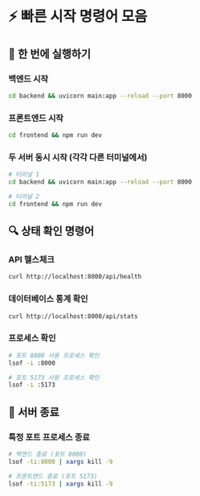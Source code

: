 # ⚡ 빠른 시작 명령어 모음

## 🎯 한 번에 실행하기

### 백엔드 시작
```bash
cd backend && uvicorn main:app --reload --port 8000
```

### 프론트엔드 시작  
```bash
cd frontend && npm run dev
```

### 두 서버 동시 시작 (각각 다른 터미널에서)
```bash
# 터미널 1
cd backend && uvicorn main:app --reload --port 8000

# 터미널 2  
cd frontend && npm run dev
```

## 🔍 상태 확인 명령어

### API 헬스체크
```bash
curl http://localhost:8000/api/health
```

### 데이터베이스 통계 확인
```bash
curl http://localhost:8000/api/stats
```

### 프로세스 확인
```bash
# 포트 8000 사용 프로세스 확인
lsof -i :8000

# 포트 5173 사용 프로세스 확인  
lsof -i :5173
```

## 🛑 서버 종료

### 특정 포트 프로세스 종료
```bash
# 백엔드 종료 (포트 8000)
lsof -ti:8000 | xargs kill -9

# 프론트엔드 종료 (포트 5173)
lsof -ti:5173 | xargs kill -9
``` 